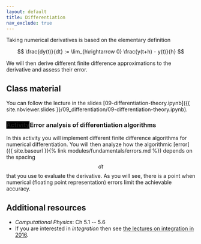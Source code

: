 ```yaml
---
layout: default
title: Differentiation
nav_exclude: true
---
```


Taking numerical derivatives is based on the elementary definition

$$
\frac{dy(t)}{dt} := \lim_{h\rightarrow 0} \frac{y(t+h) - y(t)}{h}
$$

We will then derive different finite difference approximations to the
derivative and assess their error.

## Class material

You can follow the lecture in the slides
[09-differentiation-theory.ipynb]({{ site.nbviewer.slides }}/09_differentiation/09-differentiation-theory.ipynb).

### <span class="label" style="background: black">Activity</span>Error analysis of differentiation algorithms

In this activity you will implement different finite difference
algorithms for numerical differentiation. You will then analyze how
the algorithmic [error]({{ site.baseurl }}{% link
modules/fundamentals/errors.md %}) depends on the spacing $$dt$$ that you use
to evaluate the derivative. As you will see, there is a point when
numerical (floating point representation) errors limit the achievable accuracy.


## Additional resources

* _Computational Physics_: Ch 5.1 -- 5.6
* If you are interested in *integration* then see
  [the lectures on integration in 2016](https://asu-compmethodsphysics-phy494.github.io/ASU-PHY494-2016/2016/02/09/07_Integration/).




